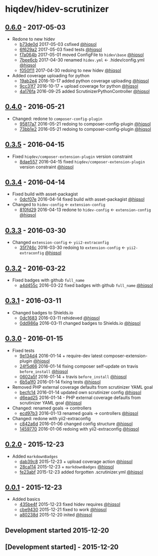 # hiqdev/hidev-scrutinizer

## [0.6.0] - 2017-05-03

- Redone to new hidev
    - [b73de0d] 2017-05-03 csfixed [@hiqsol]
    - [6f629a2] 2017-05-03 fixed tests [@hiqsol]
    - [f7a064b] 2017-05-01 moved ConfigFile to `hidev\base` [@hiqsol]
    - [7bee6cb] 2017-04-30 renamed `hidev.yml` <- .hidev/config.yml [@hiqsol]
    - [f050f11] 2017-04-30 redoing to new hidev [@hiqsol]
- Added coverage uploading for python
    - [19ab2e4] 2016-10-17 added python coverage uploading [@hiqsol]
    - [9cc31f7] 2016-10-17 + upload coverage for python [@hiqsol]
    - [4a176fa] 2016-09-25 added ScrutinizerPythonController [@hiqsol]

## [0.4.0] - 2016-05-21

- Changed: redone to `composer-config-plugin`
    - [95817a7] 2016-05-21 redoing to composer-config-plugin [@hiqsol]
    - [73bb1e2] 2016-05-21 redoing to composer-config-plugin [@hiqsol]

## [0.3.5] - 2016-04-15

- Fixed `hiqdev/composer-extension-plugin` version constraint
    - [8dae557] 2016-04-15 fixed `hiqdev/composer-extension-plugin` version constraint [@hiqsol]

## [0.3.4] - 2016-04-14

- Fixed build with asset-packagist
    - [0dcf07e] 2016-04-14 fixed build with asset-packagist [@hiqsol]
- Changed to `hidev-config` <- `extension-config`
    - [810fd29] 2016-04-13 redone to `hidev-config` <- `extension-config` [@hiqsol]

## [0.3.3] - 2016-03-30

- Changed `extension-config` <- `yii2-extraconfig`
    - [35f746c] 2016-03-30 redoing to `extension-config` <- `yii2-extraconfig` [@hiqsol]

## [0.3.2] - 2016-03-22

- Fixed badges with github `full_name`
    - [a4d455c] 2016-03-22 fixed badges with github `full_name` [@hiqsol]

## [0.3.1] - 2016-03-11

- Changed badges to Shields.io
    - [0dc1683] 2016-03-11 rehideved [@hiqsol]
    - [0dd986a] 2016-03-11 changed badges to Shields.io [@hiqsol]

## [0.3.0] - 2016-01-15

- Fixed tests
    - [9e134d4] 2016-01-14 + require-dev latest composer-extension-plugin [@hiqsol]
    - [24f5d66] 2016-01-14 fixing composer self-update on travis `before_install` [@hiqsol]
    - [0602a5f] 2016-01-14 + travis `before_install` [@hiqsol]
    - [6b5a1f0] 2016-01-14 fixing tests [@hiqsol]
- Removed PHP external coverage defaults from scrutinizer YAML goal
    - [becfc14] 2016-01-14 updated own scrutinizer config [@hiqsol]
    - [d6ead25] 2016-01-14 - PHP external coverage defaults from scrutinizer YAML goal [@hiqsol]
- Changed: renamed goals -> controllers
    - [ecd97b3] 2016-01-13 renamed goals -> controllers [@hiqsol]
- Changed: redone with yii2-extraconfig
    - [c842a6d] 2016-01-06 changed config structure [@hiqsol]
    - [1459770] 2016-01-06 redoing with yii2-extraconfig [@hiqsol]

## [0.2.0] - 2015-12-23

- Added `markdownBadges`
    - [dab39c8] 2015-12-23 + upload coverage action [@hiqsol]
    - [28ca114] 2015-12-23 + `markdownBadges` [@hiqsol]
    - [fe23abf] 2015-12-23 added forgotten .scrutinizer.yml [@hiqsol]

## [0.0.1] - 2015-12-23

- Added basics
    - [435be4f] 2015-12-23 fixed hidev requires [@hiqsol]
    - [cbe9430] 2015-12-21 fixed to work [@hiqsol]
    - [a80238d] 2015-12-20 inited [@hiqsol]
## Development started 2015-12-20

## [Development started] - 2015-12-20

[@hiqsol]: https://github.com/hiqsol
[sol@hiqdev.com]: https://github.com/hiqsol
[@SilverFire]: https://github.com/SilverFire
[d.naumenko.a@gmail.com]: https://github.com/SilverFire
[@tafid]: https://github.com/tafid
[andreyklochok@gmail.com]: https://github.com/tafid
[@BladeRoot]: https://github.com/BladeRoot
[bladeroot@gmail.com]: https://github.com/BladeRoot
[95817a7]: https://github.com/hiqdev/hidev-scrutinizer/commit/95817a7
[73bb1e2]: https://github.com/hiqdev/hidev-scrutinizer/commit/73bb1e2
[8dae557]: https://github.com/hiqdev/hidev-scrutinizer/commit/8dae557
[0dcf07e]: https://github.com/hiqdev/hidev-scrutinizer/commit/0dcf07e
[810fd29]: https://github.com/hiqdev/hidev-scrutinizer/commit/810fd29
[35f746c]: https://github.com/hiqdev/hidev-scrutinizer/commit/35f746c
[a4d455c]: https://github.com/hiqdev/hidev-scrutinizer/commit/a4d455c
[0dc1683]: https://github.com/hiqdev/hidev-scrutinizer/commit/0dc1683
[0dd986a]: https://github.com/hiqdev/hidev-scrutinizer/commit/0dd986a
[9e134d4]: https://github.com/hiqdev/hidev-scrutinizer/commit/9e134d4
[24f5d66]: https://github.com/hiqdev/hidev-scrutinizer/commit/24f5d66
[0602a5f]: https://github.com/hiqdev/hidev-scrutinizer/commit/0602a5f
[6b5a1f0]: https://github.com/hiqdev/hidev-scrutinizer/commit/6b5a1f0
[becfc14]: https://github.com/hiqdev/hidev-scrutinizer/commit/becfc14
[d6ead25]: https://github.com/hiqdev/hidev-scrutinizer/commit/d6ead25
[ecd97b3]: https://github.com/hiqdev/hidev-scrutinizer/commit/ecd97b3
[c842a6d]: https://github.com/hiqdev/hidev-scrutinizer/commit/c842a6d
[1459770]: https://github.com/hiqdev/hidev-scrutinizer/commit/1459770
[dab39c8]: https://github.com/hiqdev/hidev-scrutinizer/commit/dab39c8
[28ca114]: https://github.com/hiqdev/hidev-scrutinizer/commit/28ca114
[fe23abf]: https://github.com/hiqdev/hidev-scrutinizer/commit/fe23abf
[435be4f]: https://github.com/hiqdev/hidev-scrutinizer/commit/435be4f
[cbe9430]: https://github.com/hiqdev/hidev-scrutinizer/commit/cbe9430
[a80238d]: https://github.com/hiqdev/hidev-scrutinizer/commit/a80238d
[7bee6cb]: https://github.com/hiqdev/hidev-scrutinizer/commit/7bee6cb
[f050f11]: https://github.com/hiqdev/hidev-scrutinizer/commit/f050f11
[19ab2e4]: https://github.com/hiqdev/hidev-scrutinizer/commit/19ab2e4
[9cc31f7]: https://github.com/hiqdev/hidev-scrutinizer/commit/9cc31f7
[4a176fa]: https://github.com/hiqdev/hidev-scrutinizer/commit/4a176fa
[Under development]: https://github.com/hiqdev/hidev-scrutinizer/compare/0.4.0...HEAD
[0.4.0]: https://github.com/hiqdev/hidev-scrutinizer/compare/0.3.5...0.4.0
[0.3.5]: https://github.com/hiqdev/hidev-scrutinizer/compare/0.3.4...0.3.5
[0.3.4]: https://github.com/hiqdev/hidev-scrutinizer/compare/0.3.3...0.3.4
[0.3.3]: https://github.com/hiqdev/hidev-scrutinizer/compare/0.3.2...0.3.3
[0.3.2]: https://github.com/hiqdev/hidev-scrutinizer/compare/0.3.1...0.3.2
[0.3.1]: https://github.com/hiqdev/hidev-scrutinizer/compare/0.3.0...0.3.1
[0.3.0]: https://github.com/hiqdev/hidev-scrutinizer/compare/0.2.0...0.3.0
[0.2.0]: https://github.com/hiqdev/hidev-scrutinizer/compare/0.0.1...0.2.0
[0.0.1]: https://github.com/hiqdev/hidev-scrutinizer/releases/tag/0.0.1
[b73de0d]: https://github.com/hiqdev/hidev-scrutinizer/commit/b73de0d
[6f629a2]: https://github.com/hiqdev/hidev-scrutinizer/commit/6f629a2
[f7a064b]: https://github.com/hiqdev/hidev-scrutinizer/commit/f7a064b
[0.6.0]: https://github.com/hiqdev/hidev-scrutinizer/compare/0.4.0...0.6.0
